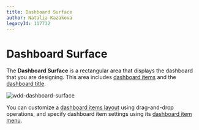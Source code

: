 ```yaml
---
title: Dashboard Surface
author: Natalia Kazakova
legacyId: 117732
---
```

# Dashboard Surface
The **Dashboard Surface** is a rectangular area that displays the dashboard that you are designing. This area includes [dashboard items](../dashboard-item-settings.md) and the [dashboard title](../dashboard-layout/dashboard-title.md).

![wdd-dashboard-surface](../../../images/img125804.png)

You can customize a [dashboard items layout](../dashboard-layout/dashboard-items-layout.md) using drag-and-drop operations, and specify dashboard item settings using its [dashboard item menu](dashboard-item-menu.md).